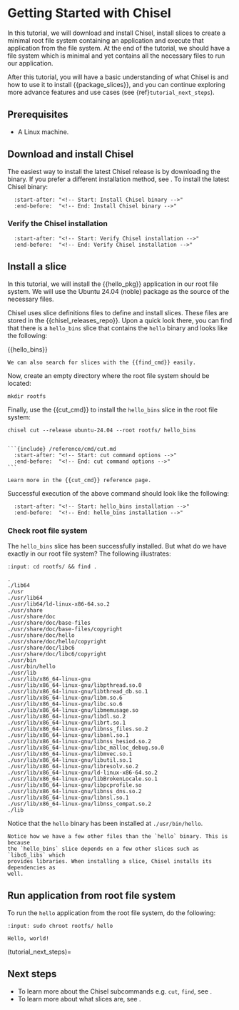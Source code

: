# Getting Started with Chisel

In this tutorial, we will download and install Chisel, install slices to create
a minimal root file system containing an application and execute that
application from the file system. At the end of the tutorial, we should have a
file system which is minimal and yet contains all the necessary files to run our
application.

After this tutorial, you will have a basic understanding of what Chisel is and
how to use it to install {{package_slices}}, and you can continue exploring more
advance features and use cases (see {ref}`tutorial_next_steps`).

## Prerequisites

- A Linux machine.

## Download and install Chisel

The easiest way to install the latest Chisel release is by downloading the
binary. If you prefer a different installation method, see
[](/how-to/install-chisel). To install the latest Chisel binary:

```{include} /how-to/install-chisel.md
  :start-after: "<!-- Start: Install Chisel binary -->"
  :end-before:  "<!-- End: Install Chisel binary -->"
```

### Verify the Chisel installation

```{include} /how-to/install-chisel.md
  :start-after: "<!-- Start: Verify Chisel installation -->"
  :end-before:  "<!-- End: Verify Chisel installation -->"
```

## Install a slice

In this tutorial, we will install the {{hello_pkg}} application in our root file
system. We will use the Ubuntu 24.04 (noble) package as the source of the
necessary files.

Chisel uses slice definitions files to define and install slices. These files are
stored in the {{chisel_releases_repo}}. Upon a quick look there, you can find
that there is a `hello_bins` slice that contains the `hello` binary and looks
like the following:

{{hello_bins}}

```{tip}
We can also search for slices with the {{find_cmd}} easily.
```

Now, create an empty directory where the root file system should be located:
```
mkdir rootfs
```

Finally, use the {{cut_cmd}} to install the `hello_bins` slice in the root file
system:

```
chisel cut --release ubuntu-24.04 --root rootfs/ hello_bins
```

````{note}

```{include} /reference/cmd/cut.md
  :start-after: "<!-- Start: cut command options -->"
  :end-before:  "<!-- End: cut command options -->"
```

Learn more in the {{cut_cmd}} reference page.
````

Successful execution of the above command should look like the following:

```{include} /reference/cmd/cut.md
  :start-after: "<!-- Start: hello_bins installation -->"
  :end-before:  "<!-- End: hello_bins installation -->"
```

### Check root file system

The `hello_bins` slice has been successfully installed. But what do we have
exactly in our root file system? The following illustrates:

```{terminal}
:input: cd rootfs/ && find .

.
./lib64
./usr
./usr/lib64
./usr/lib64/ld-linux-x86-64.so.2
./usr/share
./usr/share/doc
./usr/share/doc/base-files
./usr/share/doc/base-files/copyright
./usr/share/doc/hello
./usr/share/doc/hello/copyright
./usr/share/doc/libc6
./usr/share/doc/libc6/copyright
./usr/bin
./usr/bin/hello
./usr/lib
./usr/lib/x86_64-linux-gnu
./usr/lib/x86_64-linux-gnu/libpthread.so.0
./usr/lib/x86_64-linux-gnu/libthread_db.so.1
./usr/lib/x86_64-linux-gnu/libm.so.6
./usr/lib/x86_64-linux-gnu/libc.so.6
./usr/lib/x86_64-linux-gnu/libmemusage.so
./usr/lib/x86_64-linux-gnu/libdl.so.2
./usr/lib/x86_64-linux-gnu/librt.so.1
./usr/lib/x86_64-linux-gnu/libnss_files.so.2
./usr/lib/x86_64-linux-gnu/libanl.so.1
./usr/lib/x86_64-linux-gnu/libnss_hesiod.so.2
./usr/lib/x86_64-linux-gnu/libc_malloc_debug.so.0
./usr/lib/x86_64-linux-gnu/libmvec.so.1
./usr/lib/x86_64-linux-gnu/libutil.so.1
./usr/lib/x86_64-linux-gnu/libresolv.so.2
./usr/lib/x86_64-linux-gnu/ld-linux-x86-64.so.2
./usr/lib/x86_64-linux-gnu/libBrokenLocale.so.1
./usr/lib/x86_64-linux-gnu/libpcprofile.so
./usr/lib/x86_64-linux-gnu/libnss_dns.so.2
./usr/lib/x86_64-linux-gnu/libnsl.so.1
./usr/lib/x86_64-linux-gnu/libnss_compat.so.2
./lib
```

Notice that the `hello` binary has been installed at `./usr/bin/hello`.

```{note}
Notice how we have a few other files than the `hello` binary. This is because
the `hello_bins` slice depends on a few other slices such as `libc6_libs` which
provides libraries. When installing a slice, Chisel installs its dependencies as
well.
```

## Run application from root file system

To run the `hello` application from the root file system, do the following:

```{terminal}
:input: sudo chroot rootfs/ hello

Hello, world!
```

(tutorial_next_steps)=
## Next steps

- To learn more about the Chisel subcommands e.g. `cut`, `find`, see
  [](/reference/cmd/index).
- To learn more about what slices are, see [](/explanation/slices).
